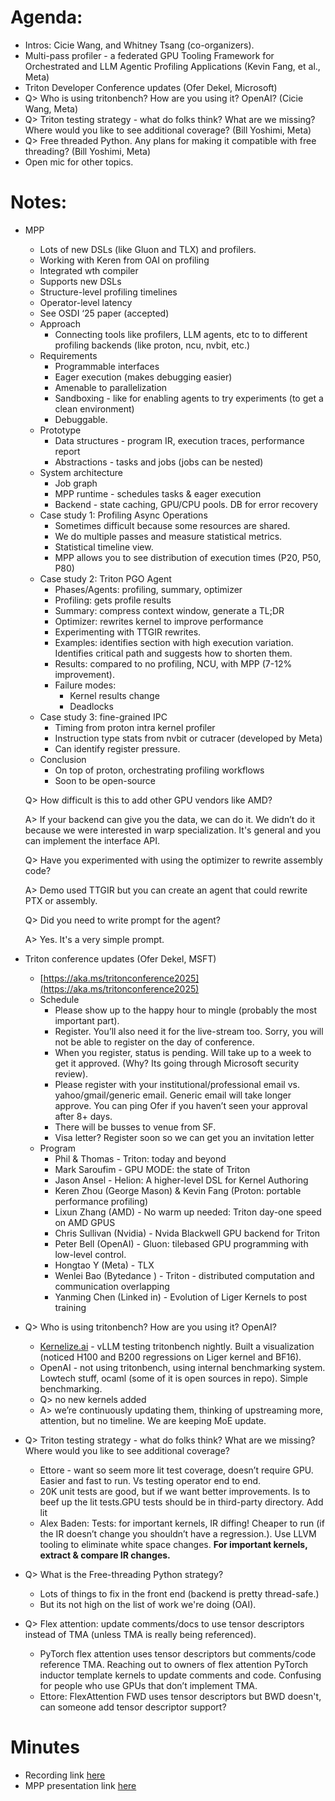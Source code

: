 # Agenda:
* Intros: Cicie Wang, and Whitney Tsang (co-organizers).
* Multi-pass profiler - a federated GPU Tooling Framework for Orchestrated and LLM Agentic Profiling Applications (Kevin Fang, et al., Meta)
* Triton Developer Conference updates (Ofer Dekel, Microsoft)
* Q> Who is using tritonbench? How are you using it? OpenAI? (Cicie Wang, Meta)
* Q> Triton testing strategy - what do folks think? What are we missing? Where would you like to see additional coverage? (Bill Yoshimi, Meta)
* Q> Free threaded Python.  Any plans for making it compatible with free threading? (Bill Yoshimi, Meta)
* Open mic for other topics.

# Notes:
* MPP
    * Lots of new DSLs (like Gluon and TLX) and profilers.
    * Working with Keren from OAI on profiling
    * Integrated wth compiler
    * Supports new DSLs
    * Structure-level profiling timelines
    * Operator-level latency
    * See OSDI ‘25 paper (accepted)
    * Approach
        * Connecting tools like profilers, LLM agents, etc to to different profiling backends (like proton, ncu, nvbit, etc.)
    * Requirements
        * Programmable interfaces
        * Eager execution (makes debugging easier)
        * Amenable to parallelization
        * Sandboxing - like for enabling agents to try experiments (to get a clean environment)
        * Debuggable.
    * Prototype
        * Data structures - program IR, execution traces, performance report
        * Abstractions - tasks and jobs (jobs can be nested)
    * System architecture
        * Job graph
        * MPP runtime - schedules tasks & eager execution
        * Backend - state caching, GPU/CPU pools. DB for error recovery
    * Case study 1: Profiling Async Operations
        * Sometimes difficult because some resources are shared.
        * We do multiple passes and measure statistical metrics.
        * Statistical timeline view.
        * MPP allows you to see distribution of execution times (P20, P50, P80)
    * Case study 2: Triton PGO Agent
        * Phases/Agents: profiling, summary, optimizer
        * Profiling: gets profile results
        * Summary: compress context window, generate a TL;DR
        * Optimizer: rewrites kernel to improve performance
        * Experimenting with TTGIR rewrites.
        * Examples: identifies section with high execution variation. Identifies critical path and suggests how to shorten them.
        * Results: compared to no profiling, NCU, with MPP (7-12% improvement).
        * Failure modes:
            * Kernel results change
            * Deadlocks
    * Case study 3: fine-grained IPC
        * Timing from proton intra kernel profiler
        * Instruction type stats from nvbit or cutracer (developed by Meta)
        * Can identify register pressure.
    * Conclusion
        * On top of proton, orchestrating profiling workflows
        * Soon to be open-source

    Q> How difficult is this to add other GPU vendors like AMD?

    A> If your backend can give you the data, we can do it.  We didn’t do it because we were interested in warp specialization.  It's general and you can implement the interface API.

    Q> Have you experimented with using the optimizer to rewrite assembly code?

    A> Demo used TTGIR but you can create an agent that could rewrite PTX or assembly.

    Q> Did you need to write prompt for the agent?

    A> Yes. It's a very simple prompt.

* Triton conference updates (Ofer Dekel, MSFT)
    * [https://aka.ms/tritonconference2025](https://aka.ms/tritonconference2025)
    * Schedule
        * Please show up to the happy hour to mingle (probably the most important part).
        * Register.  You’ll also need it for the live-stream too.  Sorry, you will not be able to register on the day of conference.
        * When you register, status is pending.  Will take up to a week to get it approved. (Why? Its going through Microsoft security review).
        * Please register with your institutional/professional email vs. yahoo/gmail/generic email. Generic email will take longer approve. You can ping Ofer if you haven’t seen your approval after 8+ days.
        * There will be busses to venue from SF.
        * Visa letter? Register soon so we can get you an invitation letter
    * Program
        * Phil & Thomas - Triton: today and beyond
        * Mark Saroufim - GPU MODE: the state of Triton
        * Jason Ansel - Helion: A higher-level DSL for Kernel Authoring
        * Keren Zhou (George Mason) & Kevin Fang (Proton: portable performance profiling)
        * Lixun Zhang (AMD) - No warm up needed: Triton day-one speed on AMD GPUS
        * Chris Sullivan (Nvidia) - Nvida Blackwell GPU backend for Triton
        * Peter Bell (OpenAI) - Gluon: tilebased GPU programming with low-level control.
        * Hongtao Y (Meta) - TLX
        * Wenlei Bao (Bytedance ) - Triton - distributed computation and communication overlapping
        * Yanming Chen (Linked in) - Evolution of Liger Kernels to post training
* Q> Who is using tritonbench? How are you using it? OpenAI?
    * [Kernelize.ai](Kernelize.ai) - vLLM testing tritonbench nightly. Built a visualization (noticed H100 and B200 regressions on Liger kernel and BF16).
    * OpenAI - not using tritonbench, using internal benchmarking system.  Lowtech stuff, ocaml (some of it is open sources in repo).  Simple benchmarking.
    * Q> no new kernels added
    * A> we’re continuously updating them, thinking of upstreaming more, attention, but no timeline.  We are keeping MoE update.
* Q> Triton testing strategy - what do folks think? What are we missing? Where would you like to see additional coverage?
    * Ettore - want so seem more lit test coverage, doesn’t require GPU.  Easier and fast to run. Vs testing operator end to end.
    * 20K unit tests are good, but if we want better improvements. Is to beef up the lit tests.GPU tests should be in third-party directory.  Add lit
    * Alex Baden: Tests: for important kernels, IR diffing! Cheaper to run (if the IR doesn’t change you shouldn’t have a regression.).  Use LLVM tooling to eliminate white space changes. **For important kernels, extract & compare IR changes.**
* Q> What is the Free-threading Python strategy?
    * Lots of things to fix in the front end (backend is pretty thread-safe.)
    * But its not high on the list of work we're doing (OAI).
* Q> Flex attention: update comments/docs to use tensor descriptors instead of TMA (unless TMA is really being referenced).
    * PyTorch flex attention uses tensor descriptors but comments/code reference TMA. Reaching out to owners of flex attention PyTorch inductor template kernels to update comments and code. Confusing for people who use GPUs that don’t implement TMA.
    * Ettore: FlexAttention FWD uses tensor descriptors but BWD doesn't, can someone add tensor descriptor support?

# Minutes
* Recording link [here](https://youtu.be/Ji1rCo6qvXc)
* MPP presentation link [here](https://tinyurl.com/4r7cfzhu)
